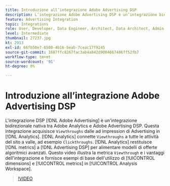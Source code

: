 ```yaml
---
title: Introduzione all’integrazione Adobe Advertising DSP
description: L’integrazione Adobe Advertising DSP è un’integrazione bidirezionale nativa tra Adobe Analytics e Adobe Advertising DSP.
feature: Advertising Integration
topic: Integrations
role: User, Developer, Data Engineer, Architect, Data Architect, Admin, Leader
level: Intermediate
thumbnail: 27237.jpg
kt: 2913
exl-id: 66fb50e7-6500-4b16-beab-7ceac17f9245
source-git-commit: 1687ffc8267fac3ab4a842d9004667486ff52fb7
workflow-type: tm+mt
source-wordcount: '91'
ht-degree: 0%

---
```


# Introduzione all’integrazione Adobe Advertising DSP

L&#39;integrazione DSP [!DNL Adobe Advertising] è un&#39;integrazione bidirezionale nativa tra Adobe Analytics e Adobe Advertising DSP. Questa integrazione acquisisce `Viewthroughs` dalle ad impression di Advertising in [!DNL Analytics]. [!DNL Analytics] connette `Viewthroughs` a tutte le attività del sito a valle, ad esempio `Clickthroughs`. [!DNL Analytics] restituisce [!DNL metrics] a [!DNL Advertising DSP] per alimentare modelli di offerte algoritmici avanzati. Questo video illustra la metrica `Viewthrough` e i vantaggi dell&#39;integrazione e fornisce esempi di base dell&#39;utilizzo di [!UICONTROL dimensions] e [!UICONTROL metrics] in [!UICONTROL Analysis Workspace].

>[!VIDEO](https://video.tv.adobe.com/v/27237/?quality=12&learn=on)
